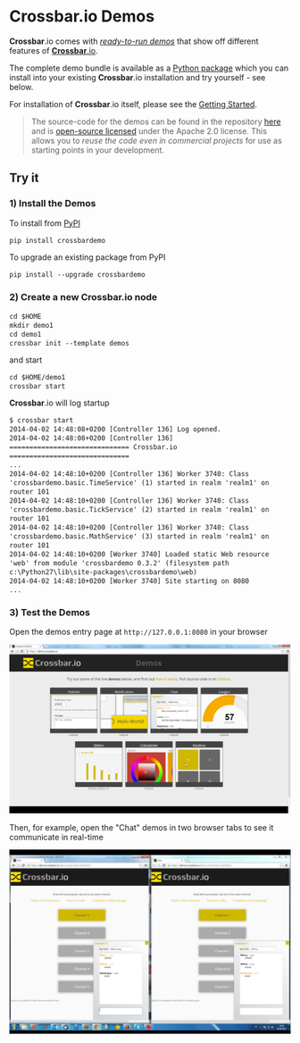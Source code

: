 # Crossbar.io Demos

**Crossbar**.io comes with [*ready-to-run demos*](https://demo.crossbar.io/) that show off different features of [**Crossbar**.io](http://crossbar.io/).

The complete demo bundle is available as a [Python package](https://pypi.python.org/pypi/crossbardemo) which you can install into your existing **Crossbar**.io installation and try yourself - see below.

For installation of **Crossbar**.io itself, please see the [Getting Started](https://github.com/crossbario/crossbar/wiki#getting-started).

> The source-code for the demos can be found in the repository [here](https://github.com/crossbario/crossbardemo/tree/master/crossbardemo/crossbardemo/web) and is [open-source licensed](https://github.com/crossbario/crossbardemo/blob/master/crossbardemo/LICENSE) under the Apache 2.0 license. This allows you to *reuse the code even in commercial projects* for use as starting points in your development.
> 

## Try it

### 1) Install the Demos

To install from [PyPI](https://pypi.python.org/pypi/crossbardemo)

```shell
pip install crossbardemo
```

To upgrade an existing package from PyPI
	
```shell
pip install --upgrade crossbardemo
```

### 2) **Create** a new **Crossbar**.io node

```shell
cd $HOME
mkdir demo1
cd demo1
crossbar init --template demos
```

and start

```shell
cd $HOME/demo1
crossbar start
```

**Crossbar**.io will log startup

```shell
$ crossbar start
2014-04-02 14:48:08+0200 [Controller 136] Log opened.
2014-04-02 14:48:08+0200 [Controller 136] ============================== Crossbar.io ==============================
...
2014-04-02 14:48:10+0200 [Controller 136] Worker 3740: Class 'crossbardemo.basic.TimeService' (1) started in realm 'realm1' on router 101
2014-04-02 14:48:10+0200 [Controller 136] Worker 3740: Class 'crossbardemo.basic.TickService' (2) started in realm 'realm1' on router 101
2014-04-02 14:48:10+0200 [Controller 136] Worker 3740: Class 'crossbardemo.basic.MathService' (3) started in realm 'realm1' on router 101
2014-04-02 14:48:10+0200 [Worker 3740] Loaded static Web resource 'web' from module 'crossbardemo 0.3.2' (filesystem path c:\Python27\lib\site-packages\crossbardemo\web)
2014-04-02 14:48:10+0200 [Worker 3740] Site starting on 8080
...
```

### 3) Test the Demos

Open the demos entry page at `http://127.0.0.1:8080` in your browser

![](design/shot_demos_home.png)

Then, for example, open the "Chat" demos in two browser tabs to see it communicate in real-time

![](design/shot_demos_chat.png)

